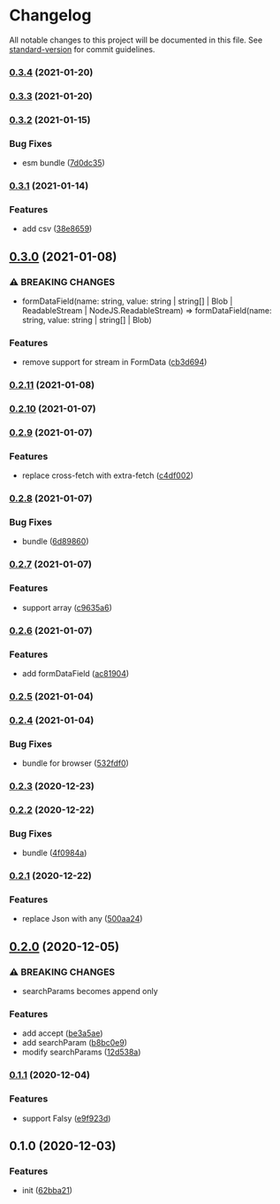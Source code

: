 # Changelog

All notable changes to this project will be documented in this file. See [standard-version](https://github.com/conventional-changelog/standard-version) for commit guidelines.

### [0.3.4](https://github.com/BlackGlory/extra-request/compare/v0.3.3...v0.3.4) (2021-01-20)

### [0.3.3](https://github.com/BlackGlory/extra-request/compare/v0.3.2...v0.3.3) (2021-01-20)

### [0.3.2](https://github.com/BlackGlory/extra-request/compare/v0.3.1...v0.3.2) (2021-01-15)


### Bug Fixes

* esm bundle ([7d0dc35](https://github.com/BlackGlory/extra-request/commit/7d0dc356d67c5ed6f95766efbe500d3cb6c0de5f))

### [0.3.1](https://github.com/BlackGlory/extra-request/compare/v0.3.0...v0.3.1) (2021-01-14)


### Features

* add csv ([38e8659](https://github.com/BlackGlory/extra-request/commit/38e86595df9007d368de58ec117714014ad10c6a))

## [0.3.0](https://github.com/BlackGlory/extra-request/compare/v0.2.11...v0.3.0) (2021-01-08)


### ⚠ BREAKING CHANGES

* formDataField(name: string, value: string | string[] | Blob |
    ReadableStream | NodeJS.ReadableStream) => formDataField(name:
      string, value: string | string[] | Blob)

### Features

* remove support for stream in FormData ([cb3d694](https://github.com/BlackGlory/extra-request/commit/cb3d69496e9e70f8860bd724615e0a0d7bd2ef88))

### [0.2.11](https://github.com/BlackGlory/extra-request/compare/v0.2.10...v0.2.11) (2021-01-08)

### [0.2.10](https://github.com/BlackGlory/extra-request/compare/v0.2.9...v0.2.10) (2021-01-07)

### [0.2.9](https://github.com/BlackGlory/extra-request/compare/v0.2.8...v0.2.9) (2021-01-07)


### Features

* replace cross-fetch with extra-fetch ([c4df002](https://github.com/BlackGlory/extra-request/commit/c4df0022fb45f805f05be8cf2efecad95dd81709))

### [0.2.8](https://github.com/BlackGlory/extra-request/compare/v0.2.7...v0.2.8) (2021-01-07)


### Bug Fixes

* bundle ([6d89860](https://github.com/BlackGlory/extra-request/commit/6d898602e1e13b2bea45c08bf807d0b8e7afc24f))

### [0.2.7](https://github.com/BlackGlory/extra-request/compare/v0.2.6...v0.2.7) (2021-01-07)


### Features

* support array ([c9635a6](https://github.com/BlackGlory/extra-request/commit/c9635a6dd444aee0924fd01c0c90cdc8196028e4))

### [0.2.6](https://github.com/BlackGlory/extra-request/compare/v0.2.5...v0.2.6) (2021-01-07)


### Features

* add formDataField ([ac81904](https://github.com/BlackGlory/extra-request/commit/ac819041eaa7d6c13b315b926fe650f8bd9aa9c0))

### [0.2.5](https://github.com/BlackGlory/extra-request/compare/v0.2.4...v0.2.5) (2021-01-04)

### [0.2.4](https://github.com/BlackGlory/extra-request/compare/v0.2.3...v0.2.4) (2021-01-04)


### Bug Fixes

* bundle for browser ([532fdf0](https://github.com/BlackGlory/extra-request/commit/532fdf0c19bd2c7cfab5b5dd7b368bce48c75659))

### [0.2.3](https://github.com/BlackGlory/extra-request/compare/v0.2.2...v0.2.3) (2020-12-23)

### [0.2.2](https://github.com/BlackGlory/extra-request/compare/v0.2.1...v0.2.2) (2020-12-22)


### Bug Fixes

* bundle ([4f0984a](https://github.com/BlackGlory/extra-request/commit/4f0984abaec413eb61b521992316c2444975e59c))

### [0.2.1](https://github.com/BlackGlory/extra-request/compare/v0.2.0...v0.2.1) (2020-12-22)


### Features

* replace Json with any ([500aa24](https://github.com/BlackGlory/extra-request/commit/500aa24d04c6ad248e89434cfbbc4745ce0f9671))

## [0.2.0](https://github.com/BlackGlory/extra-request/compare/v0.1.1...v0.2.0) (2020-12-05)


### ⚠ BREAKING CHANGES

* searchParams becomes append only

### Features

* add accept ([be3a5ae](https://github.com/BlackGlory/extra-request/commit/be3a5aed6a435d2942883341f5d6d95c98105ed9))
* add searchParam ([b8bc0e9](https://github.com/BlackGlory/extra-request/commit/b8bc0e901648810219b68e10b8a2b2af924466e4))
* modify searchParams ([12d538a](https://github.com/BlackGlory/extra-request/commit/12d538a39a86558cef0c041a36c8657d73a51d37))

### [0.1.1](https://github.com/BlackGlory/extra-request/compare/v0.1.0...v0.1.1) (2020-12-04)


### Features

* support Falsy ([e9f923d](https://github.com/BlackGlory/extra-request/commit/e9f923d4b1718c2c610b751040e1e3a04453462a))

## 0.1.0 (2020-12-03)


### Features

* init ([62bba21](https://github.com/BlackGlory/extra-request/commit/62bba214f6ce2a9db34ab29e39378addadb0ce1f))
